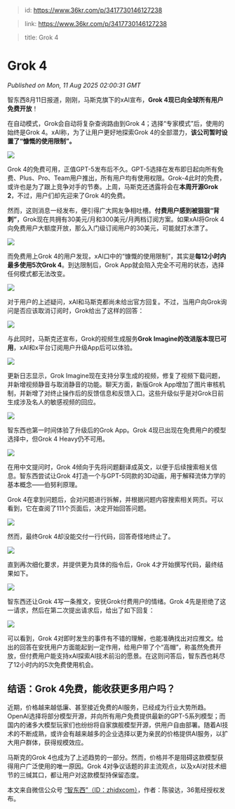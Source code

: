 > id: https://www.36kr.com/p/3417730146127238

> link: https://www.36kr.com/p/3417730146127238

> title: Grok 4

# Grok 4
_Published on Mon, 11 Aug 2025 02:00:31 GMT_

智东西8月11日报道，刚刚，马斯克旗下的xAI宣布，**Grok 4现已向全球所有用户免费开放**！ 

在自动模式，Grok会自动将复杂查询路由到Grok 4；选择“专家模式”后，使用的始终是Grok 4。xAI称，为了让用户更好地探索Grok 4的全部潜力，**该公司暂时设置了“慷慨的使用限制”。**

![](https://img.36krcdn.com/hsossms/20250811/v2_15de3139f9304f7aa443fcc1c2ae6f67@000000_oswg125479oswg1000oswg440_img_000?x-oss-process=image/format,jpg/interlace,1)

Grok 4的免费可用，正值GPT-5发布后不久。GPT-5选择在发布即日起向所有免费、Plus、Pro、Team用户推出，所有用户均有使用权限。Grok-4此时的免费，或许也是为了跟上竞争对手的节奏。上周，马斯克还透露将会在**本周开源Grok 2**，不过，用户们却先迎来了Grok 4的免费。 

然而，这则消息一经发布，便引得广大网友争相吐槽。**付费用户感到被狠狠“背刺”**，Grok现在共拥有30美元/月和300美元/月两档订阅方案。如果xAI将Grok 4向免费用户大额度开放，那么入门级订阅用户的30美元，可能就打水漂了。 

![](https://img.36krcdn.com/hsossms/20250811/v2_fc47cc1ecac4436387bdd4e9c8401d1d@000000_oswg162150oswg1000oswg391_img_000?x-oss-process=image/format,jpg/interlace,1)

而免费用上Grok 4的用户发现，xAI口中的“慷慨的使用限制”，其实是**每12小时内最多使用5次Grok 4**。到达限制后，Grok App就会陷入完全不可用的状态，选择任何模式都无法改变。 

![](https://img.36krcdn.com/hsossms/20250811/v2_ceca9e3c807b40f684b1484e58376f03@000000_oswg239104oswg1000oswg725_img_000?x-oss-process=image/format,jpg/interlace,1)

对于用户的上述疑问，xAI和马斯克都尚未给出官方回复。不过，当用户向Grok询问是否应该取消订阅时，Grok给出了这样的回答： 

![](https://img.36krcdn.com/hsossms/20250811/v2_022304fe3552440ca6172ddbb53e6096@000000_oswg196249oswg1000oswg412_img_000?x-oss-process=image/format,jpg/interlace,1)

与此同时，马斯克还宣布，Grok的视频生成服务**Grok Imagine的改进版本现已可用**，xAI和x平台订阅用户升级App后可以体验。 

![](https://img.36krcdn.com/hsossms/20250811/v2_7092132fc3614cf58b725bd6caf02de1@000000_oswg65339oswg1000oswg274_img_000?x-oss-process=image/format,jpg/interlace,1)

更新日志显示，Grok Imagine现在支持分享生成的视频，修复了视频下载问题，并新增视频静音与取消静音的功能。聊天方面，新版Grok App增加了图片审核机制，并新增了对终止操作后的反馈信息和反馈入口。这些升级似乎是对Grok日前生成涉及名人的敏感视频的回应。 

![](https://img.36krcdn.com/hsossms/20250811/v2_735026ba7a894aafbcd8555d47ea1b29@000000_oswg58027oswg1000oswg1004_img_000?x-oss-process=image/format,jpg/interlace,1)

智东西也第一时间体验了升级后的Grok App。Grok 4现已出现在免费用户的模型选择中，但Grok 4 Heavy仍不可用。 

![](https://img.36krcdn.com/hsossms/20250811/v2_5509f8a663f842f2bec1ef39c5b2c473@000000_oswg56032oswg1000oswg1421_img_000?x-oss-process=image/format,jpg/interlace,1)

在用中文提问时，Grok 4倾向于先将问题翻译成英文，以便于后续搜索相关信息。智东西尝试让Grok 4打造一个与GPT-5同款的3D动画，用于解释流体力学的基本概念——伯努利原理。 

Grok 4在拿到问题后，会对问题进行拆解，并根据问题内容搜索相关网页。可以看到，它在查阅了111个页面后，决定开始回答问题。 

![](https://img.36krcdn.com/hsossms/20250811/v2_67b731bb57d7405999d2206205a06e22@000000_oswg95935oswg1000oswg1362_img_000?x-oss-process=image/format,jpg/interlace,1)

然而，最终Grok 4却没能交付一行代码，回答奇怪地终止了。 

![](https://img.36krcdn.com/hsossms/20250811/v2_52133971cbd74e5e990e9efba1c001e4@000000_oswg66351oswg1000oswg834_img_000?x-oss-process=image/format,jpg/interlace,1)

直到再次细化要求，并提供更为具体的指令后，Grok 4才开始撰写代码，最终结果如下。 

![](https://img.36krcdn.com/hsossms/20250811/v2_407e86ac8a804454930dbcda0318fd2f@000000_img_000?x-oss-process=image/format,jpg/interlace,1)

智东西还让Grok 4写一条推文，安抚Grok付费用户的情绪。Grok 4先是拒绝了这一请求，然后在第二次提出请求后，给出了如下回复： 

![](https://img.36krcdn.com/hsossms/20250811/v2_7d282f84aa924cd9baeacd86c8ed54ed@000000_oswg133694oswg1000oswg1545_img_000?x-oss-process=image/format,jpg/interlace,1)

可以看到，Grok 4对即时发生的事件有不错的理解，也能准确找出对应推文。给出的回答在安抚用户方面能起到一定作用，给用户带了个“高帽”，称虽然免费开放，但付费用户能支持xAI探索AI技术前沿的愿景。在这则问答后，智东西也耗尽了12小时内的5次免费使用机会。 

**结语：Grok 4免费，能收获更多用户吗？**
-------------------------

近期，价格越来越低廉、甚至接近免费的AI服务，已经成为行业大势所趋。OpenAI选择将部分模型开源，并向所有用户免费提供最新的GPT-5系列模型；而国内的诸多大模型玩家们也纷纷将自家旗舰模型开源，供用户自由部署。随着AI技术的不断成熟，或许会有越来越多的企业选择以更为亲民的价格提供AI服务，以扩大用户群体，获得规模效应。 

马斯克的Grok 4也成为了上述趋势的一部分。然而，价格并不是阻碍这款模型获得用户广泛使用的唯一原因。Grok 4对争议话题的非主流观点，以及xAI对技术细节的三缄其口，都让用户对这款模型持保留态度。 

本文来自微信公众号 [“智东西”（ID：zhidxcom）](https://mp.weixin.qq.com/s?__biz=MzA4MTQ4NjQzMw==&mid=2652787317&idx=1&sn=bf0c25314a6450aad7dd583a29b290d1&chksm=8574bf74ecc1f26e2262e23018ad9f67efb3d4b2e0a39e1800a292e9c2cdce02316399344ad2&scene=0&xtrack=1#rd)，作者：陈骏达，36氪经授权发布。
